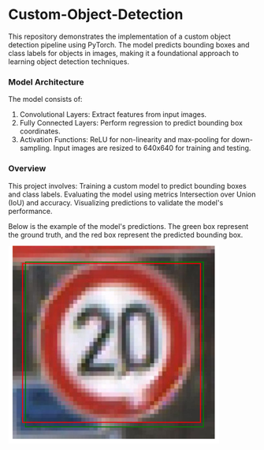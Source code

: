 # Custom-Object-Detection
This repository demonstrates the implementation of a custom object detection pipeline using PyTorch. The model predicts bounding boxes and class labels for objects in images, making it a foundational approach to learning object detection techniques.
### Model Architecture
The model consists of:
1. Convolutional Layers: Extract features from input images.
2. Fully Connected Layers: Perform regression to predict bounding box coordinates.
3. Activation Functions: ReLU for non-linearity and max-pooling for down-sampling.
Input images are resized to 640x640 for training and testing.

### Overview
This project involves:
Training a custom model to predict bounding boxes and class labels.
Evaluating the model using metrics Intersection over Union (IoU) and accuracy.
Visualizing predictions to validate the model's performance.

Below is the example of the model's predictions. The green box represent the ground truth, and the red box represent the predicted bounding box.

![Prediction](1.PNG)


